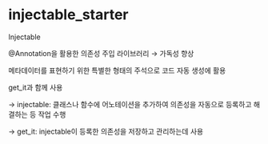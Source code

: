 # injectable_starter

Injectable

@Annotation을 활용한 의존성 주입 라이브러리 → 가독성 향상

메타데이터를 표현하기 위한 특별한 형태의 주석으로 코드 자동 생성에 활용

get_it과 함께 사용

→ injectable: 클래스나 함수에 어노테이션을 추가하여 의존성을 자동으로 등록하고 해결하는 등 작업 수행

→ get_it: injectable이 등록한 의존성을 저장하고 관리하는데 사용
